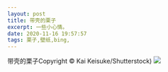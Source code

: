 ```yaml
---
layout: post
title: 带壳的栗子
excerpt: 一些小心情。
date: 2020-11-16 19:57:57
tags: 栗子,壁纸,bing,
---
```


带壳的栗子Copyright © Kai Keisuke/Shutterstock)
![](https://pic.downk.cc/item/5fb26a10b18d627113c6fa1a.jpg)

